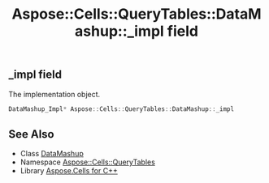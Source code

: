 ﻿---
title: Aspose::Cells::QueryTables::DataMashup::_impl field
linktitle: _impl
second_title: Aspose.Cells for C++ API Reference
description: 'Aspose::Cells::QueryTables::DataMashup::_impl field. The implementation object in C++.'
type: docs
weight: 800
url: /cpp/aspose.cells.querytables/datamashup/_impl/
---
## _impl field


The implementation object.

```cpp
DataMashup_Impl* Aspose::Cells::QueryTables::DataMashup::_impl
```

## See Also

* Class [DataMashup](../)
* Namespace [Aspose::Cells::QueryTables](../../)
* Library [Aspose.Cells for C++](../../../)
